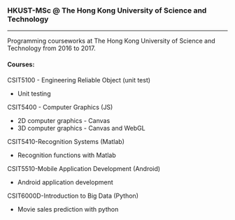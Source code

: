 ### HKUST-MSc @ The Hong Kong University of Science and Technology
---------------------------------------
Programming courseworks at The Hong Kong University of Science and Technology from 2016 to 2017.

#### Courses:
CSIT5100 - Engineering Reliable Object (unit test)
* Unit testing

CSIT5400 - Computer Graphics (JS)
* 2D computer graphics - Canvas
* 3D computer graphics - Canvas and WebGL

CSIT5410-Recognition Systems (Matlab)
* Recognition functions with Matlab

CSIT5510-Mobile Application Development (Android)
* Android application development

CSIT6000D-Introduction to Big Data (Python)
* Movie sales prediction with python
